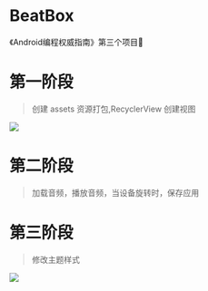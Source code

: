 # BeatBox
《Android编程权威指南》第三个项目💪
# 第一阶段
> 创建 assets 资源打包,RecyclerView 创建视图

![](http://ww1.sinaimg.cn/mw690/006rAlqhly1fknok5kexej30au0m6whl.jpg)

# 第二阶段
> 加载音频，播放音频，当设备旋转时，保存应用

# 第三阶段
> 修改主题样式

![](http://ww1.sinaimg.cn/mw690/006rAlqhly1fkr3bc58fuj30au0jydj4.jpg)
